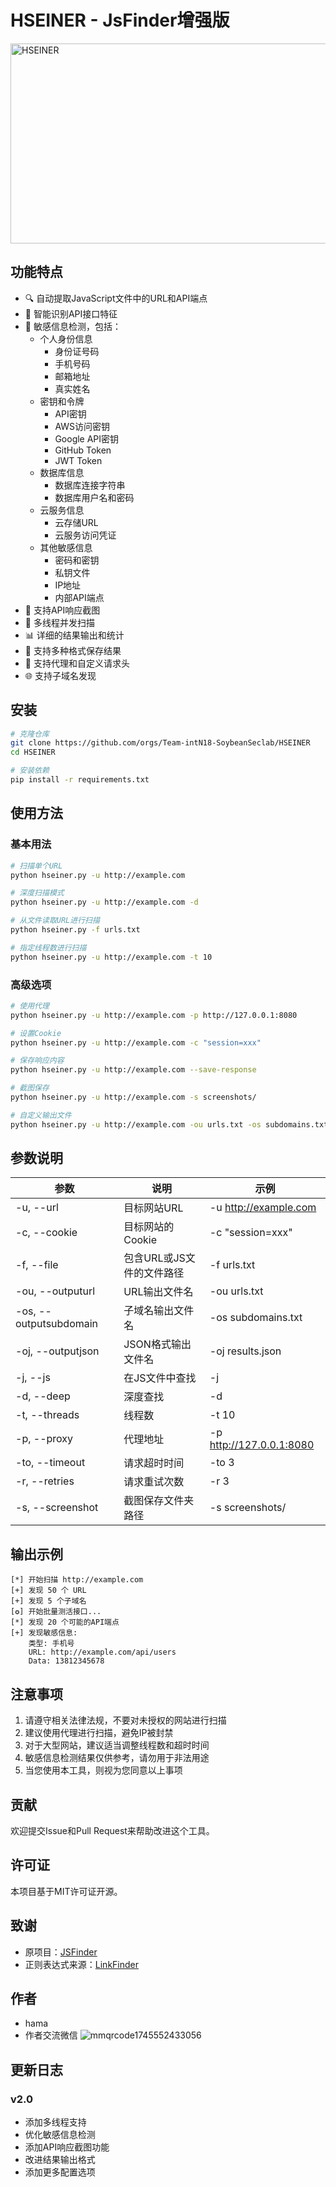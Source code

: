 # HSEINER - JsFinder增强版

<img src="https://socialify.git.ci/Team-intN18-SoybeanSeclab/HSEINER/image?description=1&font=Inter&forks=1&issues=1&language=1&name=1&owner=1&pattern=Signal&stargazers=1&theme=Dark" alt="HSEINER" width="640" height="320" />

## 功能特点

- 🔍 自动提取JavaScript文件中的URL和API端点
- 🎯 智能识别API接口特征
- 🔐 敏感信息检测，包括：
  - 个人身份信息
    - 身份证号码
    - 手机号码
    - 邮箱地址
    - 真实姓名
  - 密钥和令牌
    - API密钥
    - AWS访问密钥
    - Google API密钥
    - GitHub Token
    - JWT Token
  - 数据库信息
    - 数据库连接字符串
    - 数据库用户名和密码
  - 云服务信息
    - 云存储URL
    - 云服务访问凭证
  - 其他敏感信息
    - 密码和密钥
    - 私钥文件
    - IP地址
    - 内部API端点
- 📸 支持API响应截图
- 🚀 多线程并发扫描
- 📊 详细的结果输出和统计
- 💾 支持多种格式保存结果
- 🔄 支持代理和自定义请求头
- 🌐 支持子域名发现

## 安装

```bash
# 克隆仓库
git clone https://github.com/orgs/Team-intN18-SoybeanSeclab/HSEINER
cd HSEINER

# 安装依赖
pip install -r requirements.txt
```

## 使用方法

### 基本用法

```bash
# 扫描单个URL
python hseiner.py -u http://example.com

# 深度扫描模式
python hseiner.py -u http://example.com -d

# 从文件读取URL进行扫描
python hseiner.py -f urls.txt

# 指定线程数进行扫描
python hseiner.py -u http://example.com -t 10
```

### 高级选项

```bash
# 使用代理
python hseiner.py -u http://example.com -p http://127.0.0.1:8080

# 设置Cookie
python hseiner.py -u http://example.com -c "session=xxx"

# 保存响应内容
python hseiner.py -u http://example.com --save-response

# 截图保存
python hseiner.py -u http://example.com -s screenshots/

# 自定义输出文件
python hseiner.py -u http://example.com -ou urls.txt -os subdomains.txt -oj results.json
```

## 参数说明

| 参数 | 说明 | 示例 |
|------|------|------|
| -u, --url | 目标网站URL | -u http://example.com |
| -c, --cookie | 目标网站的Cookie | -c "session=xxx" |
| -f, --file | 包含URL或JS文件的文件路径 | -f urls.txt |
| -ou, --outputurl | URL输出文件名 | -ou urls.txt |
| -os, --outputsubdomain | 子域名输出文件名 | -os subdomains.txt |
| -oj, --outputjson | JSON格式输出文件名 | -oj results.json |
| -j, --js | 在JS文件中查找 | -j |
| -d, --deep | 深度查找 | -d |
| -t, --threads | 线程数 | -t 10 |
| -p, --proxy | 代理地址 | -p http://127.0.0.1:8080 |
| -to, --timeout | 请求超时时间 | -to 3 |
| -r, --retries | 请求重试次数 | -r 3 |
| -s, --screenshot | 截图保存文件夹路径 | -s screenshots/ |

## 输出示例

```
[*] 开始扫描 http://example.com
[+] 发现 50 个 URL
[+] 发现 5 个子域名
[✪] 开始批量测活接口...
[*] 发现 20 个可能的API端点
[+] 发现敏感信息:
    类型: 手机号
    URL: http://example.com/api/users
    Data: 13812345678
```

## 注意事项

1. 请遵守相关法律法规，不要对未授权的网站进行扫描
2. 建议使用代理进行扫描，避免IP被封禁
3. 对于大型网站，建议适当调整线程数和超时时间
4. 敏感信息检测结果仅供参考，请勿用于非法用途
5. 当您使用本工具，则视为您同意以上事项

## 贡献

欢迎提交Issue和Pull Request来帮助改进这个工具。

## 许可证

本项目基于MIT许可证开源。

## 致谢

- 原项目：[JSFinder](https://github.com/Threezh1/JSFinder)
- 正则表达式来源：[LinkFinder](https://github.com/GerbenJavado/LinkFinder)

## 作者

- hama
- 作者交流微信
![mmqrcode1745552433056](https://github.com/user-attachments/assets/df53f10c-d026-49d5-b055-42f323f467d8)

## 更新日志

### v2.0
- 添加多线程支持
- 优化敏感信息检测
- 添加API响应截图功能
- 改进结果输出格式
- 添加更多配置选项 
